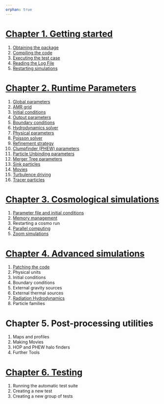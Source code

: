 ```yaml
---
orphan: true
---
```


# [Chapter 1. Getting started](./Start.md)
1. [Obtaining the package](./Start1.md)
2. [Compiling the code](./Start2.md)
3. [Executing the test case](./Start3.md)
4. [Reading the Log File](./Start4.md)
5. [Restarting simulations](./Restart.md)
# [Chapter 2. Runtime Parameters](./Runtime_Parameters)
1. [Global parameters](./Global)
2. [AMR grid](./Amr)
3. [Initial conditions](./Init)
4. [Output parameters](./Output)
5. [Boundary conditions](./Boundary_conditions.md)
6. [Hydrodynamics solver](./Hydro_Parameters.md)
7. [Physical parameters](./Physics)
8. [Poisson solver](./Poisson)
9. [Refinement strategy](./Refine)
10. [Clumpfinder (PHEW) parameters](./PHEW)
11. [Particle Unbinding parameters](./unbinding)
12. [Merger Tree parameters](./mergertree)
13. [Sink particles](./Sinks)
14. [Movies](./Movies)
15. [Turbulence driving](./TurbulenceDriving)
16. [Tracer particles](./Tracers)
# [Chapter 3. Cosmological simulations](./Cosmological_Simulations)
1. [Parameter file and initial conditions](./Initial)
2. [Memory management](./Memory)
3. Restarting a cosmo run
4. [Parallel computing](./Parallel)
5. [Zoom simulations](<./Zoom_Simulations.md>)
# [Chapter 4. Advanced simulations](./Advanced_Simulations)
1. [Patching the code](./Patching)
2. Physical units
3. Initial conditions
4. Boundary conditions
5. External gravity sources
6. External thermal sources
7. [Radiation Hydrodynamics](./RHD)
8. Particle families
# Chapter 5. Post-processing utilities
1. Maps and profiles
2. Making Movies
3. HOP and PHEW halo finders
4. Further Tools
# [Chapter 6. Testing](./Testing)
1. Running the automatic test suite
2. Creating a new test
3. Creating a new group of tests
